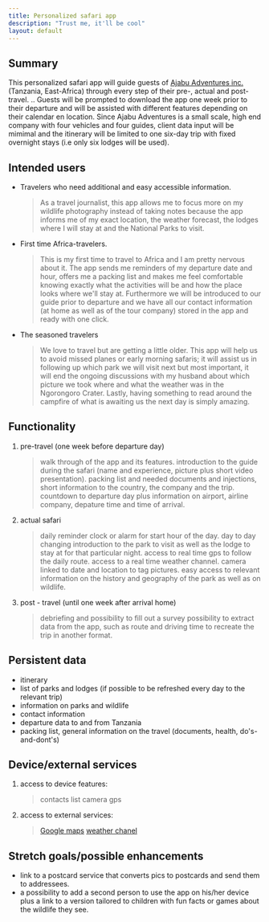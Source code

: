 ```yaml
---
title: Personalized safari app
description: "Trust me, it'll be cool"
layout: default
---
```


## Summary

This personalized safari app will guide guests of [Ajabu Adventures inc.](https://ajabu-adventures.com/) (Tanzania, East-Africa) through every step of their pre-, actual and post-travel. ..
Guests will be prompted to download the app one week prior to their departure and will be assisted with different features depending on their calendar en location.
Since Ajabu Adventures is a small scale, high end company with four vehicles and four guides, client data input will be mimimal and the itinerary will be limited to one six-day trip with fixed overnight stays (i.e only six lodges will be used).
 


## Intended users

* Travelers who need additional and easy accessible information.
    > As a travel journalist, this app allows me to focus more on my wildlife photography instead of taking notes because the app informs me of my exact location, the weather forecast, the lodges where I will stay at and the National Parks to visit.
* First time Africa-travelers.
    > This is my first time to travel to Africa and I am pretty nervous about it. The app sends me reminders of my departure date and hour, offers me a packing list and makes me feel comfortable knowing exactly what the activities will be and how the place looks where we'll stay at. Furthermore we will be introduced to our guide prior to departure and we have all our contact information (at home as well as of the tour company) stored in the app and ready with one click.
* The seasoned travelers  
    > We love to travel but are getting a little older. This app will help us to avoid missed planes or early morning safaris; it will assist us in following up which park we will visit next but most important, it will end the ongoing discussions with my husband about which picture we took where and what the weather was in the Ngorongoro Crater. Lastly, having something to read around the campfire of what is awaiting us the next day is simply amazing.



## Functionality

1. pre-travel (one week before departure day)
   > walk through of the app and its features.
   > introduction to the guide during the safari (name and experience, picture plus short video presentation).
   > packing list and needed documents and injections, short information to the country, the company and the trip.
   > countdown to departure day plus information on airport, airline company, depature time and time of arrival.

2. actual safari
   > daily reminder clock or alarm for start hour of the day.
   > day to day changing introduction to the park to visit as well as the lodge to stay at for that particular night.
   > access to real time gps to follow the daily route.
   > access to a real time weather channel.
   > camera linked to date and location to tag pictures.
   > easy access to relevant information on the history and geography of the park as well as on wildlife.

3. post - travel (until one week after arrival home)
   > debriefing and possibility to fill out a survey
   > possibility to extract data from the app, such as route and driving time to recreate the trip in another format.
   
   
   
## Persistent data

* itinerary
* list of parks and lodges (if possible to be refreshed every day to the relevant trip)
* information on parks and wildlife
* contact information
* departure data to and from Tanzania
* packing list, general information on the travel (documents, health, do's-and-dont's)



## Device/external services

1. access to device features:
   > contacts list
   > camera 
   > gps
2. access to external services: 
   > [Google maps](https://www.google.com/maps) 
   > [weather chanel](https://weather.com/weather/today/l/Arusha+United+Republic+Of+Tanzania+TZXX0214:1:TZ)


## Stretch goals/possible enhancements 

* link to a postcard service that converts pics to postcards and send them to addressees.
* a possibility to add a second person to use the app on his/her device plus a link to a version tailored to children with fun facts or games about the wildlife they see.
